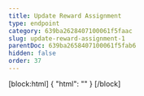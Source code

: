 ```yaml
---
title: Update Reward Assignment
type: endpoint
category: 639ba2628407100061f5faac
slug: update-reward-assignment-1
parentDoc: 639ba2658407100061f5fab6
hidden: false
order: 37
---
```

[block:html]
{
  "html": "<style>\n[title=\"Toggle library\"] { \n  display: none; }\n.LanguagePicker-divider { \n  display: none; }\n.APISectionHeader3LN_-QIR0m7x {\n  display: none; }\n.LanguagePicker-languages1qVVo_v6AlP9 {\n  display: none; }\n</style>"
}
[/block]